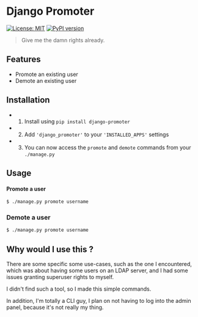 # Django Promoter

[![License: MIT](https://img.shields.io/badge/License-MIT-yellow.svg)](https://opensource.org/licenses/MIT)
[![PyPI version](https://badge.fury.io/py/django-promoter.svg)](https://badge.fury.io/py/django-promoter)

> Give me the damn rights already.

## Features

- Promote an existing user
- Demote an existing user


## Installation

- 1. Install using `pip install django-promoter`
- 2. Add `'django_promoter'` to your `'INSTALLED_APPS'` settings
- 3. You can now access the `promote` and `demote` commands from your `./manage.py`


## Usage

#### Promote a user

```bash
$ ./manage.py promote username
```

### Demote a user

```bash
$ ./manage.py promote username
```

## Why would I use this ?

There are some specific some use-cases, such as the one I encountered,
which was about having some users on an LDAP server, and I had some
issues granting superuser rights to myself.

I didn't find such a tool, so I made this simple commands.

In addition, I'm totally a CLI guy, I plan on not having to log
into the admin panel, because it's not really my thing.
